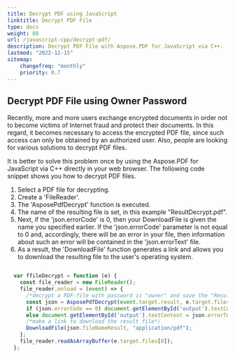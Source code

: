 ```yaml
---
title: Decrypt PDF using JavaScript
linktitle: Decrypt PDF File
type: docs
weight: 80
url: /javascript-cpp/decrypt-pdf/
description: Decrypt PDF File with Aspose.PDF for JavaScript via C++.
lastmod: "2022-12-15"
sitemap:
    changefreq: "monthly"
    priority: 0.7
---
```


## Decrypt PDF File using Owner Password

Recently, more and more users exchange encrypted documents in order not to become victims of Internet fraud and protect their documents.
In this regard, it becomes necessary to access the encrypted PDF file, since such access can only be obtained by an authorized user. Also, people are looking for various solutions to decrypt PDF files. 

It is better to solve this problem once by using the Aspose.PDF for JavaScript via C++ directly in your web browser. The following code snippet shows you how to decrypt PDF files.

1. Select a PDF file for decrypting.
1. Create a 'FileReader'.
1. The 'AsposePdfDecrypt' function is executed.
1. The name of the resulting file is set, in this example "ResultDecrypt.pdf".
1. Next, if the 'json.errorCode' is 0, then your DownloadFile is given the name you specified earlier. If the 'json.errorCode' parameter is not equal to 0 and, accordingly, there will be an error in your file, then information about such an error will be contained in the 'json.errorText' file.
1. As a result, the 'DownloadFile' function generates a link and allows you to download the resulting file to the user's operating system.

```js

  var ffileDecrypt = function (e) {
    const file_reader = new FileReader();
    file_reader.onload = (event) => {
      /*decrypt a PDF-file with password is "owner" and save the "ResultDecrypt.pdf"*/
      const json = AsposePdfDecrypt(event.target.result, e.target.files[0].name, "owner", "ResultDecrypt.pdf");
      if (json.errorCode == 0) document.getElementById('output').textContent = json.fileNameResult;
      else document.getElementById('output').textContent = json.errorText;
      /*make a link to download the result file*/
      DownloadFile(json.fileNameResult, "application/pdf");
    };
    file_reader.readAsArrayBuffer(e.target.files[0]);
  };
```
